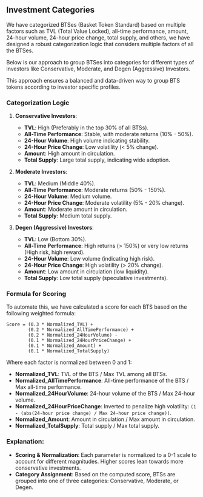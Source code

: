 ## Investment Categories

We have categorized BTSes (Basket Token Standard) based on multiple factors such as TVL (Total Value Locked), all-time performance, amount, 24-hour volume, 24-hour price change, total supply, and others, we have designed a robust categorization logic that considers multiple factors of all the BTSes.

Below is our approach to group BTSes into categories for different types of investors like Conservative, Moderate, and Degen (Aggressive) Investors.

This approach ensures a balanced and data-driven way to group BTS tokens according to investor specific profiles.

### Categorization Logic

1. **Conservative Investors**: 
   - **TVL**: High (Preferably in the top 30% of all BTSs).
   - **All-Time Performance**: Stable, with moderate returns (10% - 50%).
   - **24-Hour Volume**: High volume indicating stability.
   - **24-Hour Price Change**: Low volatility (< 5% change).
   - **Amount**: High amount in circulation.
   - **Total Supply**: Large total supply, indicating wide adoption.

2. **Moderate Investors**: 
   - **TVL**: Medium (Middle 40%).
   - **All-Time Performance**: Moderate returns (50% - 150%).
   - **24-Hour Volume**: Medium volume.
   - **24-Hour Price Change**: Moderate volatility (5% - 20% change).
   - **Amount**: Moderate amount in circulation.
   - **Total Supply**: Medium total supply.

3. **Degen (Aggressive) Investors**: 
   - **TVL**: Low (Bottom 30%).
   - **All-Time Performance**: High returns (> 150%) or very low returns (High risk, high reward).
   - **24-Hour Volume**: Low volume (indicating high risk).
   - **24-Hour Price Change**: High volatility (> 20% change).
   - **Amount**: Low amount in circulation (low liquidity).
   - **Total Supply**: Low total supply (speculative investments).

### Formula for Scoring

To automate this, we have calculated a score for each BTS based on the following weighted formula:

```
Score = (0.3 * Normalized_TVL) + 
        (0.2 * Normalized_AllTimePerformance) + 
        (0.2 * Normalized_24HourVolume) - 
        (0.1 * Normalized_24HourPriceChange) + 
        (0.1 * Normalized_Amount) + 
        (0.1 * Normalized_TotalSupply)
```

Where each factor is normalized between 0 and 1:

- **Normalized_TVL**: TVL of the BTS / Max TVL among all BTSs.
- **Normalized_AllTimePerformance**: All-time performance of the BTS / Max all-time performance.
- **Normalized_24HourVolume**: 24-hour volume of the BTS / Max 24-hour volume.
- **Normalized_24HourPriceChange**: Inverted to penalize high volatility: `(1 - (abs(24-hour price change) / Max 24-hour price change))`.
- **Normalized_Amount**: Amount in circulation / Max amount in circulation.
- **Normalized_TotalSupply**: Total supply / Max total supply.


### Explanation:

- **Scoring & Normalization**: Each parameter is normalized to a 0-1 scale to account for different magnitudes. Higher scores lean towards more conservative investments.
- **Category Assignment**: Based on the computed score, BTSs are grouped into one of three categories: Conservative, Moderate, or Degen.